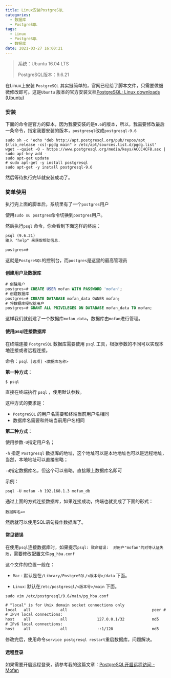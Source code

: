 ```yaml
---
title: Linux安装PostgreSQL
categories:
  - 数据库
  - PostgreSQL
tags:
  - Linux
  - PostgreSQL
  - 数据库
date: 2021-03-27 16:00:21
---
```


> 系统：Ubuntu 16.04 LTS
>
> PostgreSQL版本：9.6.21

在Linux上安装 `PostgreSQL` 其实挺简单的，官网已经给了脚本文件，只需要做细微修改即可。这是`Ubuntu` 版本的官方安装文档[PostgreSQL: Linux downloads (Ubuntu)](https://www.postgresql.org/download/linux/ubuntu/)

### 安装

下面的命令是官方的脚本，因为我要安装的是`9.6`的版本，所以，我需要修改最后一条命令，指定我要安装的版本，`postgresql`改成`postgresql-9.6`

```shell
sudo sh -c 'echo "deb http://apt.postgresql.org/pub/repos/apt $(lsb_release -cs)-pgdg main" > /etc/apt/sources.list.d/pgdg.list'
wget --quiet -O - https://www.postgresql.org/media/keys/ACCC4CF8.asc | sudo apt-key add -
sudo apt-get update
# sudo apt-get -y install postgresql
sudo apt-get -y install postgresql-9.6
```

然后等待执行完毕就安装成功了。

### 简单使用

执行完上面的脚本后，系统里有了一个`postgres`用户

使用`sudo su postgres`命令切换到`postgres`用户。

然后执行`psql` 命令，你会看到下面这样的终端：

```txt
psql (9.6.21)
输入 "help" 来获取帮助信息.

postgres=#
```

这就是`PostgreSQL`的控制台，而`postgres`是这里的最高管理员

#### 创建用户及数据库

```sql
# 创建用户
postgres=# CREATE USER mofan WITH PASSWORD 'mofan';
# 创建数据库
postgres=# CREATE DATABASE mofan_data OWNER mofan;
# 将数据库授权给用户
postgres=# GRANT ALL PRIVILEGES ON DATABASE mofan_data TO mofan;
```

这样我们就创建了一个数据库`mofan_data`，数据库由`mofan`进行管理。

#### 使用psql连接数据库

在终端连接 `PostgreSQL` 数据库需要使用 `psql` 工具，根据参数的不同可以实现本地连接或者远程连接。

命令：`psql [选项] <数据库名称>`

**第一种方式：**

```shell
$ psql
```

直接在终端执行 `psql` ，使用默认参数。

这种方式的要求是：

* `PostgreSQL` 的用户名需要和终端当前用户名相同
* 数据库名需要和终端当前用户名相同

**第二种方式：**

使用参数`-U`指定用户名；

`-h` 指定 `Postgresql` 数据库的地址，这个地址可以是本地地址也可以是远程地址，当然，本地地址可以直接省略；

`-d`指定数据库名，但这个可以省略，直接跟上数据库名即可

示例：

```shell
psql -U mofan -h 192.168.1.3 mofan_db
```

通过上面的方式连接数据库，如果连接成功，终端也就变成了下面的形式：

```text
数据库名=>
```

然后就可以使用SQL语句操作数据库了。

#### 常见错误

在使用`psql`连接数据库时，如果提示`psql: 致命错误:  对用户"mofan"的对等认证失败`，需要修改配置文件`pg_hba.conf`

这个文件的位置一般在：

* `Mac` : 默认是在`/Library/PostgreSQL/<版本号>/data` 下面。

* `Linux`: 默认在`/etc/postgresql/<版本号>/main` 下面。

```shell
sudo vim /etc/postgresql/9.6/main/pg_hba.conf
```

```txt
# "local" is for Unix domain socket connections only
local   all             all                                     peer # 把这个peer改成md5
# IPv4 local connections:
host    all             all             127.0.0.1/32            md5
# IPv6 local connections:
host    all             all             ::1/128                 md5
```

修改完后，使用命令`service postgresql restart`重启数据库，问题解决。

#### 远程登录

如果需要开启远程登录，请参考我的这篇文章：[PostgreSQL开启远程访问 - Mofan](https://www.mofan.life/2021/03/31/postgresql%E5%BC%80%E5%90%AF%E8%BF%9C%E7%A8%8B%E8%AE%BF%E9%97%AE/)

